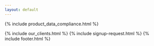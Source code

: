 ```yaml
---
layout: default
---
```


<div class="clearfix"></div>

<section id="Content-Optimization" class="content-section active">

{% include product_data_compliance.html %}
   
</section>

<div class="clearfix"></div>

{% include our_clients.html %} 
{% include signup-request.html %}
{% include footer.html %}